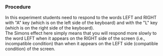 ### Procedure
In this experiment students need to respond to the words LEFT and RIGHT with "A" key (which is on the left side of the keyboard) and with the "L" key (which is on the right side of the keyboard).
<br>
The Simons effect here simply means that you will respond more slowly to the word LEFT when it appears on the RIGHT side of the screen (i.e., incompatible condition) than when it appears on the LEFT side (compatible condition) of the screen.
<br>
